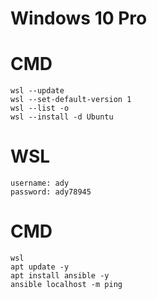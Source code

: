 # Windows 10 Pro

# CMD
```
wsl --update
wsl --set-default-version 1
wsl --list -o
wsl --install -d Ubuntu
```

# WSL
```
username: ady
password: ady78945
```

# CMD
```
wsl
apt update -y
apt install ansible -y
ansible localhost -m ping
```